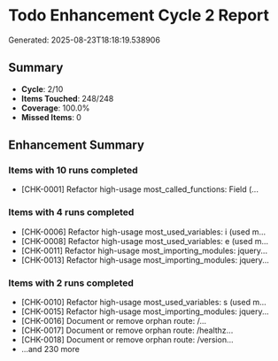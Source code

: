 # Todo Enhancement Cycle 2 Report

Generated: 2025-08-23T18:18:19.538906

## Summary

- **Cycle**: 2/10
- **Items Touched**: 248/248
- **Coverage**: 100.0%
- **Missed Items**: 0

## Enhancement Summary

### Items with 10 runs completed

- [CHK-0001] Refactor high-usage most_called_functions: Field (...

### Items with 4 runs completed

- [CHK-0006] Refactor high-usage most_used_variables: i (used m...
- [CHK-0008] Refactor high-usage most_used_variables: e (used m...
- [CHK-0011] Refactor high-usage most_importing_modules: jquery...
- [CHK-0013] Refactor high-usage most_importing_modules: jquery...

### Items with 2 runs completed

- [CHK-0010] Refactor high-usage most_used_variables: s (used m...
- [CHK-0015] Refactor high-usage most_importing_modules: jquery...
- [CHK-0016] Document or remove orphan route: /...
- [CHK-0017] Document or remove orphan route: /healthz...
- [CHK-0018] Document or remove orphan route: /version...
- ...and 230 more

